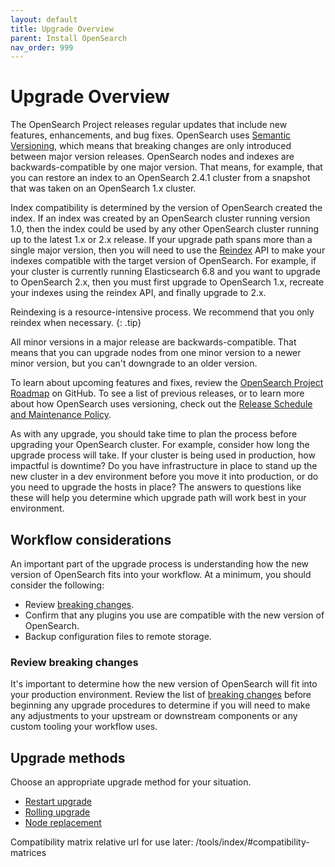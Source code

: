 ```yaml
---
layout: default
title: Upgrade Overview
parent: Install OpenSearch
nav_order: 999
---
```


# Upgrade Overview

The OpenSearch Project releases regular updates that include new features, enhancements, and bug fixes. OpenSearch uses [Semantic Versioning](https://semver.org/), which means that breaking changes are only introduced between major version releases. OpenSearch nodes and indexes are backwards-compatible by one major version. That means, for example, that you can restore an index to an OpenSearch 2.4.1 cluster from a snapshot that was taken on an OpenSearch 1.x cluster.

Index compatibility is determined by the version of OpenSearch created the index. If an index was created by an OpenSearch cluster running version 1.0, then the index could be used by any other OpenSearch cluster running up to the latest 1.x or 2.x release. If your upgrade path spans more than a single major version, then you will need to use the [Reindex]({{site.url}}{{site.baseurl}}/api-reference/document-apis/reindex/) API to make your indexes compatible with the target version of OpenSearch. For example, if your cluster is currently running Elasticsearch 6.8 and you want to upgrade to OpenSearch 2.x, then you must first upgrade to OpenSearch 1.x, recreate your indexes using the reindex API, and finally upgrade to 2.x.

Reindexing is a resource-intensive process. We recommend that you only reindex when necessary.
{: .tip}

All minor versions in a major release are backwards-compatible. That means that you can upgrade nodes from one minor version to a newer minor version, but you can't downgrade to an older version.

To learn about upcoming features and fixes, review the [OpenSearch Project Roadmap](https://github.com/orgs/opensearch-project/projects/1) on GitHub. To see a list of previous releases, or to learn more about how OpenSearch uses versioning, check out the [Release Schedule and Maintenance Policy]({{site.url}}/releases.html).

As with any upgrade, you should take time to plan the process before upgrading your OpenSearch cluster. For example, consider how long the upgrade process will take. If your cluster is being used in production, how impactful is downtime? Do you have infrastructure in place to stand up the new cluster in a dev environment before you move it into production, or do you need to upgrade the hosts in place? The answers to questions like these will help you determine which upgrade path will work best in your environment.

## Workflow considerations

An important part of the upgrade process is understanding how the new version of OpenSearch fits into your workflow. At a minimum, you should consider the following:

- Review [breaking changes]({{site.url}}{{site.baseurl}}/breaking-changes/).
- Confirm that any plugins you use are compatible with the new version of OpenSearch.
- Backup configuration files to remote storage.

### Review breaking changes

It's important to determine how the new version of OpenSearch will fit into your production environment. Review the list of [breaking changes]({{site.url}}{{site.baseurl}}/breaking-changes/) before beginning any upgrade procedures to determine if you will need to make any adjustments to your upstream or downstream components or any custom tooling your workflow uses.

## Upgrade methods

Choose an appropriate upgrade method for your situation.

- [Restart upgrade](#restart-upgrade)
- [Rolling upgrade](#rolling-upgrade)
- [Node replacement](#node-replacement)


Compatibility matrix relative url for use later:
/tools/index/#compatibility-matrices